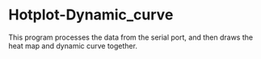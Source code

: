 # Hotplot-Dynamic_curve
This program processes the data from the serial port, and then draws the heat map and dynamic curve together.
